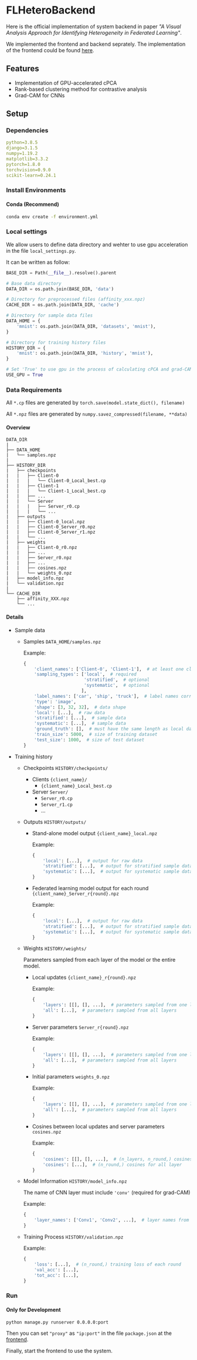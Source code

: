 # FLHeteroBackend

Here is the official implementation of system backend in paper *"A Visual Analysis Approach for Identifying Heterogeneity in Federated Learning"*.

We implemented the frontend and backend seprately. The implementation of the frontend could be found [here]('../Frontend/').

## Features
 <!-- - Parameter projection in federated learning process -->
 - Implementation of GPU-accelerated cPCA 
 - Rank-based clustering method for contrastive analysis
 - Grad-CAM for CNNs


## Setup

### Dependencies

``` yml
python=3.8.5
django=3.1.5
numpy=1.19.2
matplotlib=3.3.2
pytorch=1.8.0
torchvision=0.9.0
scikit-learn=0.24.1
``` 

### Install Environments

#### Conda (Recommend)
``` cmd
conda env create -f environment.yml
```

### Local settings
We allow users to define data directory and wehter to use gpu acceleration in the file `local_settings.py`.

It can be written as follow:

``` python
BASE_DIR = Path(__file__).resolve().parent

# Base data directory
DATA_DIR = os.path.join(BASE_DIR, 'data')

# Directory for preprocessed files (affinity_xxx.npz)
CACHE_DIR = os.path.join(DATA_DIR, 'cache')

# Directory for sample data files
DATA_HOME = {
    'mnist': os.path.join(DATA_DIR, 'datasets', 'mnist'),
}

# Directory for training history files
HISTORY_DIR = {
    'mnist': os.path.join(DATA_DIR, 'history', 'mnist'),
}

# Set 'True' to use gpu in the process of calculating cPCA and grad-CAM 
USE_GPU = True
```

### Data Requirements

All `*.cp` files are generated by `torch.save(model.state_dict(), filename)`

All `*.npz` files are generated by `numpy.savez_compressed(filename, **data)`

#### Overview
```
DATA_DIR
|
├── DATA_HOME
|   └── samples.npz
|
├── HISTORY_DIR
|   ├── checkpoints
|   |   ├── Client-0
|   |   |   └── Client-0_Local_best.cp
|   |   ├── Client-1
|   |   |   └── Client-1_Local_best.cp
|   |   ├── ...
|   |   └── Server
|   |   |   ├── Server_r0.cp
|   |   |   └── ...
|   ├── outputs
|   |   ├── Client-0_local.npz
|   |   ├── Client-0_Server_r0.npz
|   |   ├── Client-0_Server_r1.npz
|   |   └── ...
|   ├── weights
|   |   ├── Client-0_r0.npz
|   |   ├── ...
|   |   ├── Server_r0.npz
|   |   ├── ...
|   |   ├── cosines.npz
|   |   └── weights_0.npz
|   ├── model_info.npz
|   └── validation.npz
|
└── CACHE_DIR
    ├── affinity_XXX.npz
    └── ...
```

#### Details

- Sample data
  - Samples `DATA_HOME/samples.npz`
    
    Example:
    
    ``` python
    {
        'client_names': ['Client-0', 'Client-1'],  # at least one client
        'sampling_types': ['local',  # required
                           'stratified',  # optional
                           'systematic',  # optional
                          ], 
        'label_names': ['car', 'ship', 'truck'],  # label names corresponding to ground truth
        'type': 'image',
        'shape': [3, 32, 32],  # data shape
        'local': [...],  # raw data
        'stratified': [...],  # sample data
        'systematic': [...],  # sample data
        'ground_truth': [],  # must have the same length as local data's length
        'train_size': 5000,  # size of training dataset
        'test_size': 1000,  # size of test dataset
    }
    ```
- Training history
  - Checkpoints `HISTORY/checkpoints/`
    - Clients `{client_name}/`
      - `{client_name}_Local_best.cp` 
    - Server `Server/`
      - `Server_r0.cp`
      - `Server_r1.cp` 
      - ...
  - Outputs `HISTORY/outputs/`
    - Stand-alone model output `{client_name}_local.npz`
      
      Example:
    
      ``` python
      {
          'local': [...],  # output for raw data
          'stratified': [...],  # output for stratified sample data
          'systematic': [...],  # output for systematic sample data
      }
      ```
    - Federated learning model output for each round `{client_name}_Server_r{round}.npz`
      
      Example:
    
      ``` python
      {
          'local': [...],  # output for raw data
          'stratified': [...],  # output for stratified sample data
          'systematic': [...],  # output for systematic sample data
      }
      ```
  - Weights `HISTORY/weights/`
  
    Parameters sampled from each layer of the model or the entire model.

    - Local updates `{client_name}_r{round}.npz`
      
      Example:
    
      ``` python
      {
          'layers': [[], [], ...],  # parameters sampled from one layer
          'all': [...],  # parameters sampled from all layers
      }
      ```
      
    - Server parameters `Server_r{round}.npz`
      
      Example:
    
      ``` python
      {
          'layers': [[], [], ...],  # parameters sampled from one layer
          'all': [...],  # parameters sampled from all layers
      }
      ```

    - Initial parameters `weights_0.npz`
      
      Example:
    
      ``` python
      {
          'layers': [[], [], ...],  # parameters sampled from one layer
          'all': [...],  # parameters sampled from all layers
      }
      ```
      
    - Cosines between local updates and server parameters `cosines.npz`
      
      Example:
    
      ``` python
      {
          'cosines': [[], [], ...],  # (n_layers, n_round,) cosines for each layer
          'cosines': [...],  # (n_round,) cosines for all layer
      }
      ```
  - Model Information `HISTORY/model_info.npz`
    
    The name of CNN layer must include `'conv'` (required for grad-CAM)
    
    Example:
    
      ``` python
      {
          'layer_names': ['Conv1', 'Conv2', ...],  # layer names from the top to the bottom
      }
      ```
  - Training Process `HISTORY/validation.npz`

    Example:
    
      ``` python
      {
          'loss': [...],  # (n_round,) training loss of each round
          'val_acc': [...],
          'tot_acc': [...],
      }
      ```

### Run

#### Only for Development

``` cmd
python manage.py runserver 0.0.0.0:port
```

Then you can set `"proxy"` as `"ip:port"` in the file `package.json` at the [frontend](../Frontend/).

Finally, start the frontend to use the system.
